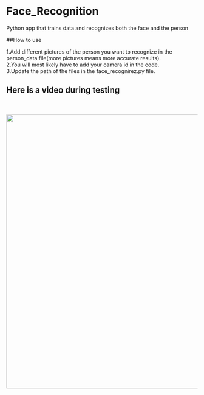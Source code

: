 # Face_Recognition
Python app that trains data and recognizes both the face and the person

##How to use 

1.Add different pictures of the person you want to recognize in the person_data file(more pictures means more accurate results).\
2.You will most likely have to add your camera id in the code.\
3.Update the path of the files in the face_recognirez.py file.


## Here is a video during testing 

<br><br>
<img src="https://imgur.com/a/IULzy6N" width="720"></img>
<br><br>
